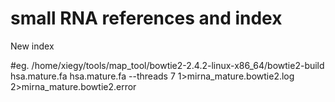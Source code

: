 # small RNA references and index

New index

#eg.
/home/xiegy/tools/map_tool/bowtie2-2.4.2-linux-x86_64/bowtie2-build hsa.mature.fa hsa.mature.fa --threads 7 1>mirna_mature.bowtie2.log  2>mirna_mature.bowtie2.error
